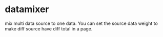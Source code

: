 # datamixer

mix multi data source to one data. You can set the source data weight to make diff source have diff total in a page.